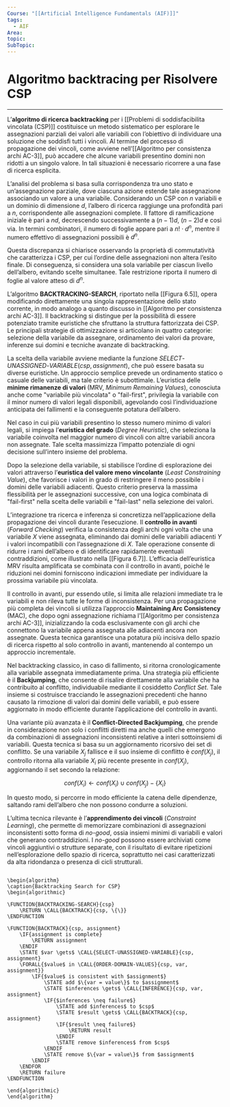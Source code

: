 ```yaml
---
Course: "[[Artificial Intelligence Fundamentals (AIF)]]"
tags:
  - AIF
Area: 
topic: 
SubTopic: 
---
```


# Algoritmo backtracing per Risolvere CSP
---
L’**algoritmo di ricerca backtracking** per i [[Problemi di soddisfacibilita vincolata (CSP)]] costituisce un metodo sistematico per esplorare le assegnazioni parziali dei valori alle variabili con l’obiettivo di individuare una soluzione che soddisfi tutti i vincoli. Al termine del processo di propagazione dei vincoli, come avviene nell’[[Algoritmo per consistenza archi AC-3]], può accadere che alcune variabili presentino domini non ridotti a un singolo valore. In tali situazioni è necessario ricorrere a una fase di ricerca esplicita.

L’analisi del problema si basa sulla corrispondenza tra uno stato e un’assegnazione parziale, dove ciascuna azione estende tale assegnazione associando un valore a una variabile. Considerando un CSP con $n$ variabili e un dominio di dimensione $d$, l’albero di ricerca raggiunge una profondità pari a $n$, corrispondente alle assegnazioni complete. Il fattore di ramificazione iniziale è pari a $nd$, decrescendo successivamente a $(n - 1)d$, $(n - 2)d$ e così via. In termini combinatori, il numero di foglie appare pari a $n! \cdot d^n$, mentre il numero effettivo di assegnazioni possibili è $d^n$.

Questa discrepanza si chiarisce osservando la proprietà di commutatività che caratterizza i CSP, per cui l’ordine delle assegnazioni non altera l’esito finale. Di conseguenza, si considera una sola variabile per ciascun livello dell’albero, evitando scelte simultanee. Tale restrizione riporta il numero di foglie al valore atteso di $d^n$.

L’algoritmo **BACKTRACKING-SEARCH**, riportato nella [[Figura 6.5]], opera modificando direttamente una singola rappresentazione dello stato corrente, in modo analogo a quanto discusso in [[Algoritmo per consistenza archi AC-3]]. Il backtracking si distingue per la possibilità di essere potenziato tramite euristiche che sfruttano la struttura fattorizzata dei CSP. Le principali strategie di ottimizzazione si articolano in quattro categorie: selezione della variabile da assegnare, ordinamento dei valori da provare, inferenze sui domini e tecniche avanzate di backtracking.

La scelta della variabile avviene mediante la funzione $SELECT\text{-}UNASSIGNED\text{-}VARIABLE(csp, assignment)$, che può essere basata su diverse euristiche. Un approccio semplice prevede un ordinamento statico o casuale delle variabili, ma tale criterio è subottimale. L’euristica delle **minime rimanenze di valori** (MRV, *Minimum Remaining Values*), conosciuta anche come "variabile più vincolata" o "fail-first", privilegia la variabile con il minor numero di valori legali disponibili, agevolando così l’individuazione anticipata dei fallimenti e la conseguente potatura dell’albero.

Nel caso in cui più variabili presentino lo stesso numero minimo di valori legali, si impiega l’**euristica del grado** (*Degree Heuristic*), che seleziona la variabile coinvolta nel maggior numero di vincoli con altre variabili ancora non assegnate. Tale scelta massimizza l’impatto potenziale di ogni decisione sull’intero insieme del problema.

Dopo la selezione della variabile, si stabilisce l’ordine di esplorazione dei valori attraverso l’**euristica del valore meno vincolante** (*Least Constraining Value*), che favorisce i valori in grado di restringere il meno possibile i domini delle variabili adiacenti. Questo criterio preserva la massima flessibilità per le assegnazioni successive, con una logica combinata di "fail-first" nella scelta delle variabili e "fail-last" nella selezione dei valori.

L’integrazione tra ricerca e inferenza si concretizza nell’applicazione della propagazione dei vincoli durante l’esecuzione. Il **controllo in avanti** (*Forward Checking*) verifica la consistenza degli archi ogni volta che una variabile $X$ viene assegnata, eliminando dai domini delle variabili adiacenti $Y$ i valori incompatibili con l’assegnazione di $X$. Tale operazione consente di ridurre i rami dell’albero e di identificare rapidamente eventuali contraddizioni, come illustrato nella [[Figura 6.7]]. L’efficacia dell’euristica MRV risulta amplificata se combinata con il controllo in avanti, poiché le riduzioni nei domini forniscono indicazioni immediate per individuare la prossima variabile più vincolata.

Il controllo in avanti, pur essendo utile, si limita alle relazioni immediate tra le variabili e non rileva tutte le forme di inconsistenza. Per una propagazione più completa dei vincoli si utilizza l’approccio **Maintaining Arc Consistency** (MAC), che dopo ogni assegnazione richiama l’[[Algoritmo per consistenza archi AC-3]], inizializzando la coda esclusivamente con gli archi che connettono la variabile appena assegnata alle adiacenti ancora non assegnate. Questa tecnica garantisce una potatura più incisiva dello spazio di ricerca rispetto al solo controllo in avanti, mantenendo al contempo un approccio incrementale.

Nel backtracking classico, in caso di fallimento, si ritorna cronologicamente alla variabile assegnata immediatamente prima. Una strategia più efficiente è il **Backjumping**, che consente di risalire direttamente alla variabile che ha contribuito al conflitto, individuabile mediante il cosiddetto *Conflict Set*. Tale insieme si costruisce tracciando le assegnazioni precedenti che hanno causato la rimozione di valori dai domini delle variabili, e può essere aggiornato in modo efficiente durante l’applicazione del controllo in avanti.

Una variante più avanzata è il **Conflict-Directed Backjumping**, che prende in considerazione non solo i conflitti diretti ma anche quelli che emergono da combinazioni di assegnazioni inconsistenti relative a interi sottoinsiemi di variabili. Questa tecnica si basa su un aggiornamento ricorsivo dei set di conflitto. Se una variabile $X_j$ fallisce e il suo insieme di conflitto è $conf(X_j)$, il controllo ritorna alla variabile $X_i$ più recente presente in $conf(X_j)$, aggiornando il set secondo la relazione:

$$
conf(X_i) \leftarrow conf(X_i) \cup conf(X_j) - \{X_i\}
$$

In questo modo, si percorre in modo efficiente la catena delle dipendenze, saltando rami dell’albero che non possono condurre a soluzioni.

L’ultima tecnica rilevante è l’**apprendimento dei vincoli** (*Constraint Learning*), che permette di memorizzare combinazioni di assegnazioni inconsistenti sotto forma di *no-good*, ossia insiemi minimi di variabili e valori che generano contraddizioni. I *no-good* possono essere archiviati come vincoli aggiuntivi o strutture separate, con il risultato di evitare ripetizioni nell’esplorazione dello spazio di ricerca, soprattutto nei casi caratterizzati da alta ridondanza o presenza di cicli strutturali.


```pseudo

\begin{algorithm}
\caption{Backtracking Search for CSP}
\begin{algorithmic}

\FUNCTION{BACKTRACKING-SEARCH}{csp}
    \RETURN \CALL{BACKTRACK}{csp, \{\}}
\ENDFUNCTION

\FUNCTION{BACKTRACK}{csp, assignment}
    \IF{assignment is complete}
        \RETURN assignment
    \ENDIF
    \STATE $var \gets$ \CALL{SELECT-UNASSIGNED-VARIABLE}{csp, assignment}
    \FORALL{$value$ in \CALL{ORDER-DOMAIN-VALUES}{csp, var, assignment}}
        \IF{$value$ is consistent with $assignment$}
            \STATE add $\{var = value\}$ to $assignment$
            \STATE $inferences \gets$ \CALL{INFERENCE}{csp, var, assignment}
            \IF{$inferences \neq failure$}
                \STATE add $inferences$ to $csp$
                \STATE $result \gets$ \CALL{BACKTRACK}{csp, assignment}
                \IF{$result \neq failure$}
                    \RETURN result
                \ENDIF
                \STATE remove $inferences$ from $csp$
            \ENDIF
            \STATE remove $\{var = value\}$ from $assignment$
        \ENDIF
    \ENDFOR
    \RETURN failure
\ENDFUNCTION

\end{algorithmic}
\end{algorithm}

```
